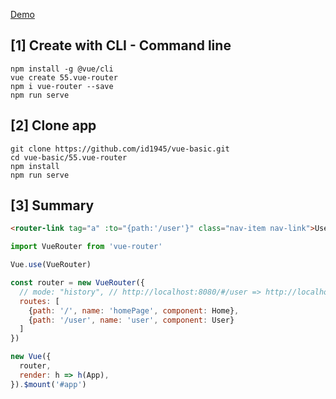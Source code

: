 [Demo](https://id1945.github.io/vue-basic/55.vue-router/dist "Demo")

## [1] Create with CLI - Command line
```
npm install -g @vue/cli
vue create 55.vue-router
npm i vue-router --save
npm run serve
```

## [2] Clone app
```
git clone https://github.com/id1945/vue-basic.git
cd vue-basic/55.vue-router
npm install
npm run serve
```

## [3] Summary
````html
<router-link tag="a" :to="{path:'/user'}" class="nav-item nav-link">User</router-link>

````
````javascript
import VueRouter from 'vue-router'

Vue.use(VueRouter)

const router = new VueRouter({
  // mode: "history", // http://localhost:8080/#/user => http://localhost:8080/user
  routes: [
    {path: '/', name: 'homePage', component: Home},
    {path: '/user', name: 'user', component: User}
  ]
})

new Vue({
  router,
  render: h => h(App),
}).$mount('#app')

````